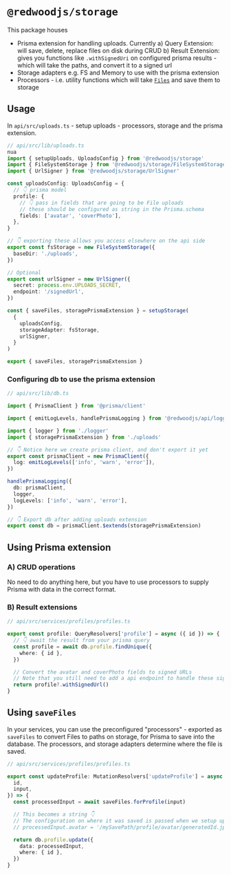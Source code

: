 # `@redwoodjs/storage`

This package houses

- Prisma extension for handling uploads. Currently
  a) Query Extension: will save, delete, replace files on disk during CRUD
  b) Result Extension: gives you functions like `.withSignedUri` on configured prisma results - which will take the paths, and convert it to a signed url
- Storage adapters e.g. FS and Memory to use with the prisma extension
- Processors - i.e. utility functions which will take [`Files`](https://developer.mozilla.org/en-US/docs/Web/API/File) and save them to storage

## Usage

In `api/src/uploads.ts` - setup uploads - processors, storage and the prisma extension.

```ts
// api/src/lib/uploads.ts
nua
import { setupUploads, UploadsConfig } from '@redwoodjs/storage'
import { FileSystemStorage } from '@redwoodjs/storage/FileSystemStorage'
import { UrlSigner } from '@redwoodjs/storage/UrlSigner'

const uploadsConfig: UploadsConfig = {
  // 👇 prisma model
  profile: {
    // 👇 pass in fields that are going to be File uploads
    // these should be configured as string in the Prisma.schema
    fields: ['avatar', 'coverPhoto'],
  },
}

// 👇 exporting these allows you access elsewhere on the api side
export const fsStorage = new FileSystemStorage({
  baseDir: './uploads',
})

// Optional
export const urlSigner = new UrlSigner({
  secret: process.env.UPLOADS_SECRET,
  endpoint: '/signedUrl',
})

const { saveFiles, storagePrismaExtension } = setupStorage(
  {
    uploadsConfig,
    storageAdapter: fsStorage,
    urlSigner,
  }
)

export { saveFiles, storagePrismaExtension }
```

### Configuring db to use the prisma extension

```ts
// api/src/lib/db.ts

import { PrismaClient } from '@prisma/client'

import { emitLogLevels, handlePrismaLogging } from '@redwoodjs/api/logger'

import { logger } from './logger'
import { storagePrismaExtension } from './uploads'

// 👇 Notice here we create prisma client, and don't export it yet
export const prismaClient = new PrismaClient({
  log: emitLogLevels(['info', 'warn', 'error']),
})

handlePrismaLogging({
  db: prismaClient,
  logger,
  logLevels: ['info', 'warn', 'error'],
})

// 👇 Export db after adding uploads extension
export const db = prismaClient.$extends(storagePrismaExtension)
```

## Using Prisma extension

### A) CRUD operations

No need to do anything here, but you have to use processors to supply Prisma with data in the correct format.

### B) Result extensions

```ts
// api/src/services/profiles/profiles.ts

export const profile: QueryResolvers['profile'] = async ({ id }) => {
  // 👇 await the result from your prisma query
  const profile = await db.profile.findUnique({
    where: { id },
  })

  // Convert the avatar and coverPhoto fields to signed URLs
  // Note that you still need to add a api endpoint to handle these signed urls
  return profile?.withSignedUrl()
}
```

## Using `saveFiles`

In your services, you can use the preconfigured "processors" - exported as `saveFiles` to convert Files to paths on storage, for Prisma to save into the database. The processors, and storage adapters determine where the file is saved.

```ts
// api/src/services/profiles/profiles.ts

export const updateProfile: MutationResolvers['updateProfile'] = async ({
  id,
  input,
}) => {
  const processedInput = await saveFiles.forProfile(input)

  // This becomes a string 👇
  // The configuration on where it was saved is passed when we setup uploads in src/lib/uploads.ts
  // processedInput.avatar = '/mySavePath/profile/avatar/generatedId.jpg'

  return db.profile.update({
    data: processedInput,
    where: { id },
  })
}
```
